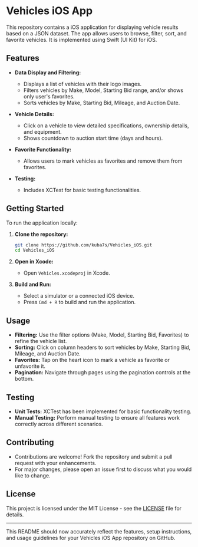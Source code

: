 # Vehicles iOS App

This repository contains a iOS application for displaying vehicle results based on a JSON dataset. The app allows users to browse, filter, sort, and favorite vehicles. It is implemented using Swift (UI Kit) for iOS.

## Features

- **Data Display and Filtering:**
  - Displays a list of vehicles with their logo images.
  - Filters vehicles by Make, Model, Starting Bid range, and/or shows only user's favorites.
  - Sorts vehicles by Make, Starting Bid, Mileage, and Auction Date.

- **Vehicle Details:**
  - Click on a vehicle to view detailed specifications, ownership details, and equipment.
  - Shows countdown to auction start time (days and hours).

- **Favorite Functionality:**
  - Allows users to mark vehicles as favorites and remove them from favorites.

- **Testing:**
  - Includes XCTest for basic testing functionalities.

## Getting Started

To run the application locally:

1. **Clone the repository:**
   ```bash
   git clone https://github.com/kuba7s/Vehicles_iOS.git
   cd Vehicles_iOS
   ```

2. **Open in Xcode:**
   - Open `Vehicles.xcodeproj` in Xcode.

3. **Build and Run:**
   - Select a simulator or a connected iOS device.
   - Press `Cmd + R` to build and run the application.

## Usage

- **Filtering:** Use the filter options (Make, Model, Starting Bid, Favorites) to refine the vehicle list.
- **Sorting:** Click on column headers to sort vehicles by Make, Starting Bid, Mileage, and Auction Date.
- **Favorites:** Tap on the heart icon to mark a vehicle as favorite or unfavorite it.
- **Pagination:** Navigate through pages using the pagination controls at the bottom.

## Testing

- **Unit Tests:** XCTest has been implemented for basic functionality testing.
- **Manual Testing:** Perform manual testing to ensure all features work correctly across different scenarios.

## Contributing

- Contributions are welcome! Fork the repository and submit a pull request with your enhancements.
- For major changes, please open an issue first to discuss what you would like to change.

## License

This project is licensed under the MIT License - see the [LICENSE](./LICENSE) file for details.

---

This README should now accurately reflect the features, setup instructions, and usage guidelines for your Vehicles iOS App repository on GitHub.

